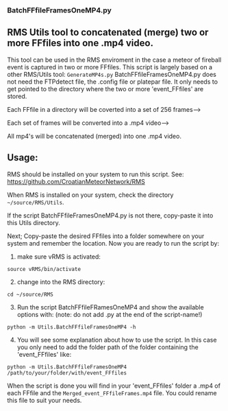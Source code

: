 ### BatchFFfileFramesOneMP4.py
## RMS Utils tool to concatenated (merge) two or more FFfiles into one .mp4 video.
This tool can be used in the RMS enviroment in the case a meteor of fireball event is captured in two or more FFfiles. This script is largely based on a other RMS/Utils tool: `GenerateMP4s.py` BatchFFfileFramesOneMP4.py does not need the FTPdetect file, the .config file or platepar file. It only needs to get pointed to the directory where the two or more 'event_FFfiles' are stored. 

Each FFfile in a directory will be coverted into a set of 256 frames-->

Each set of frames will be converted into a .mp4 video-->

All mp4's will be concatenated (merged) into one .mp4 video.

## Usage:
RMS should be installed on your system to run this script. See: https://github.com/CroatianMeteorNetwork/RMS

When RMS is installed on your system, check the directory `~/source/RMS/Utils`. 

If the script BatchFFfileFramesOneMP4.py is not there, copy-paste it into this Utils directory.

Next; Copy-paste the desired FFfiles into a folder somewhere on your system and remember the location. 
Now you are ready to run the script by:

1. make sure vRMS is activated:
````
source vRMS/bin/activate
````
2. change into the RMS directory:

````
cd ~/source/RMS
````
3. Run the script BatchFFfileFRamesOneMP4 and show the available options with: (note: do not add .py at the end of the script-name!)

````
python -m Utils.BatchFFfileFramesOneMP4 -h
````
4. You will see some explanation about how to use the script. In this case you only need to add the folder path of the folder containing the 'event_FFfiles' like:

````
python -m Utils.BatchFFfileFramesOneMP4 /path/to/your/folder/with/event_FFfiles
````
When the script is done you will find in your 'event_FFfiles' folder a .mp4 of each FFfile and the `Merged_event_FFfileFrames.mp4` file. You could rename this file to suit your needs.
